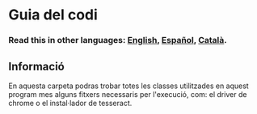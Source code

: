 # Guia del codi

### **Read this in other languages: [English](README.md), [Español](README.ES-es.md), [Català](README.CA-ca.md).**

## Informació
En aquesta carpeta podras trobar totes les classes utilitzades en aquest program mes alguns fitxers necessaris per l'execució, com: el driver de chrome o el instal·lador de tesseract.